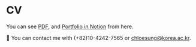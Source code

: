 # CV

You can see [PDF](https://raw.githubusercontent.com/chloesung/CV/master/Youji_s_CV.pdf), and [Portfolio in Notion](https://www.notion.so/Youji-s-Portfolio-13e4ce6b03da4e9cbacb63ae6f75858e) from here.

💬 You can contact me with (+82)10-4242-7565 or chloesung@korea.ac.kr.  
